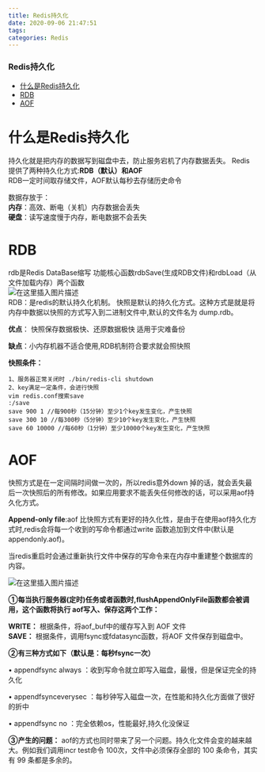 ```yaml
---
title: Redis持久化
date: 2020-09-06 21:47:51
tags: 
categories: Redis
---
```


<!--more-->

### Redis持久化

- [什么是Redis持久化](#Redis_2)
- [RDB](#RDB_11)
- [AOF](#AOF_33)

# 什么是Redis持久化

持久化就是把内存的数据写到磁盘中去，防止服务宕机了内存数据丢失。 Redis 提供了两种持久化方式:**RDB（默认）**和**AOF**  
RDB一定时间取存储文件，AOF默认每秒去存储历史命令  
  

数据存放于：  
**内存**：高效、断电（关机）内存数据会丢失  
**硬盘**：读写速度慢于内存，断电数据不会丢失

# RDB

rdb是Redis DataBase缩写 功能核心函数rdbSave\(生成RDB文件\)和rdbLoad（从文件加载内存）两个函数  
![在这里插入图片描述](https://img-blog.csdnimg.cn/20200906212755673.png#pic_center)  
RDB：是redis的默认持久化机制。 快照是默认的持久化方式。这种方式是就是将内存中数据以快照的方式写入到二进制文件中,默认的文件名为 dump.rdb。

**优点**： 快照保存数据极快、还原数据极快 适用于灾难备份

**缺点**：小内存机器不适合使用,RDB机制符合要求就会照快照

**快照条件：**

```
1、服务器正常关闭时 ./bin/redis-cli shutdown
2、key满足一定条件，会进行快照
vim redis.conf搜索save
:/save
save 900 1 //每900秒（15分钟）至少1个key发生变化，产生快照
save 300 10 //每300秒（5分钟）至少10个key发生变化，产生快照
save 60 10000 //每60秒（1分钟）至少10000个key发生变化，产生快照
```

# AOF

快照方式是在一定间隔时间做一次的，所以redis意外down 掉的话，就会丢失最后一次快照后的所有修改。如果应用要求不能丢失任何修改的话，可以采用aof持久化方式。

  

**Append-only file**:aof 比快照方式有更好的持久化性，是由于在使用aof持久化方式时,redis会将每一个收到的写命令都通过write 函数追加到文件中\(默认是appendonly.aof\)。

当redis重启时会通过重新执行文件中保存的写命令来在内存中重建整个数据库的内容。

![在这里插入图片描述](https://img-blog.csdnimg.cn/20200906214048626.png?x-oss-process=image/watermark,type_ZmFuZ3poZW5naGVpdGk,shadow_10,text_aHR0cHM6Ly9ibG9nLmNzZG4ubmV0L3FxXzIxMDQwNTU5,size_16,color_FFFFFF,t_70#pic_center)

**①每当执行服务器\(定时\)任务或者函数时,flushAppendOnlyFile函数都会被调用，这个函数将执行 aof写入、保存这两个工作：**

**WRITE：** 根据条件，将aof\_buf中的缓存写入到 AOF 文件  
**SAVE：** 根据条件，调用fsync或fdatasync函数，将AOF 文件保存到磁盘中。

**②有三种方式如下（默认是：每秒fsync一次）**

• appendfsync always ：收到写命令就立即写入磁盘，最慢，但是保证完全的持久化

• appendfsynceverysec ：每秒钟写入磁盘一次，在性能和持久化方面做了很好的折中

• appendfsync no ：完全依赖os，性能最好,持久化没保证

**③产生的问题：** aof的方式也同时带来了另一个问题。持久化文件会变的越来越大。例如我们调用incr test命令 100次，文件中必须保存全部的 100 条命令，其实有 99 条都是多余的。